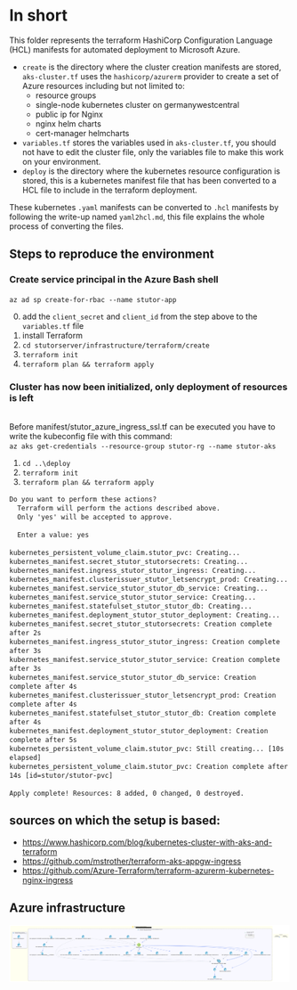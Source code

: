 # In short
This folder represents the terraform HashiCorp Configuration Language (HCL) manifests for automated deployment to Microsoft Azure.

- `create` is the directory where the cluster creation manifests are stored, `aks-cluster.tf` uses the `hashicorp/azurerm` provider to create a set of Azure resources including but not limited to:
  - resource groups
  - single-node kubernetes cluster on germanywestcentral
  - public ip for Nginx
  - nginx helm charts
  - cert-manager helmcharts
- `variables.tf` stores the variables used in `aks-cluster.tf`, you should not have to edit the cluster file, only the variables file to make this work on your environment.
- `deploy` is the directory where the kubernetes resource configuration is stored, this is a kubernetes manifest file that has been converted to a HCL file to include in the terraform deployment.

These kubernetes `.yaml` manifests can be converted to `.hcl` manifests by following the write-up named `yaml2hcl.md`, this file explains the whole process of converting the files.

## Steps to reproduce the environment
### Create service principal in the Azure Bash shell
`az ad sp create-for-rbac --name stutor-app`

0. add the `client_secret` and `client_id` from the step above to the `variables.tf` file
1. install Terraform
2. `cd stutorserver/infrastructure/terraform/create`
3. `terraform init`
4. `terraform plan && terraform apply`

### Cluster has now been initialized, only deployment of resources is left
\
Before manifest/stutor_azure_ingress_ssl.tf can be executed you have to write the kubeconfig file with this command:\
`az aks get-credentials --resource-group stutor-rg --name stutor-aks`

1. `cd ..\deploy`
2. `terraform init`
3. `terraform plan && terraform apply`

```
Do you want to perform these actions?
  Terraform will perform the actions described above.
  Only 'yes' will be accepted to approve.

  Enter a value: yes

kubernetes_persistent_volume_claim.stutor_pvc: Creating...
kubernetes_manifest.secret_stutor_stutorsecrets: Creating...
kubernetes_manifest.ingress_stutor_stutor_ingress: Creating...
kubernetes_manifest.clusterissuer_stutor_letsencrypt_prod: Creating...
kubernetes_manifest.service_stutor_stutor_db_service: Creating...
kubernetes_manifest.service_stutor_stutor_service: Creating...
kubernetes_manifest.statefulset_stutor_stutor_db: Creating...
kubernetes_manifest.deployment_stutor_stutor_deployment: Creating...
kubernetes_manifest.secret_stutor_stutorsecrets: Creation complete after 2s
kubernetes_manifest.ingress_stutor_stutor_ingress: Creation complete after 3s
kubernetes_manifest.service_stutor_stutor_service: Creation complete after 3s
kubernetes_manifest.service_stutor_stutor_db_service: Creation complete after 4s
kubernetes_manifest.clusterissuer_stutor_letsencrypt_prod: Creation complete after 4s
kubernetes_manifest.statefulset_stutor_stutor_db: Creation complete after 4s
kubernetes_manifest.deployment_stutor_stutor_deployment: Creation complete after 5s
kubernetes_persistent_volume_claim.stutor_pvc: Still creating... [10s elapsed]
kubernetes_persistent_volume_claim.stutor_pvc: Creation complete after 14s [id=stutor/stutor-pvc]

Apply complete! Resources: 8 added, 0 changed, 0 destroyed.
```
## sources on which the setup is based:
- https://www.hashicorp.com/blog/kubernetes-cluster-with-aks-and-terraform
- https://github.com/mstrother/terraform-aks-appgw-ingress
- https://github.com/Azure-Terraform/terraform-azurerm-kubernetes-nginx-ingress

## Azure infrastructure

![Azure Infrastucture](Azure-Infrastructure.png)